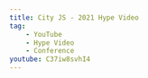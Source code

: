 ```yaml
---
title: City JS - 2021 Hype Video
tag:
    - YouTube
    - Hype Video
    - Conference
youtube: C37iw8svhI4
---
```

